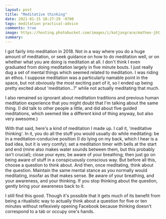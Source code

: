 ```yaml
---
layout: post
title: "Meditative thinking"
date: 2021-01-15 18:27:29 -0700
tags: meditation practical-advice
comments: true
image: https://hosting.photobucket.com/images/i/katjasgrace/matheo-jbt-94ZILxwU2CQ-unsplash.jpg
summary:
---
```

I got fairly into meditation in 2018. Not in a way where you do a huge amount of meditation, or seek guidance on how to do meditation well, or on whether what you are doing is meditation at all. I don't think I even graduated from doing meditation largely in five minute bouts. I just really dug a set of mental things which seemed related to meditation. I was riding an ethos. I suppose meditation was a particularly namable point in the space, but not obviously the most exciting part of it, so I ended up being pretty excited about 'meditation...?' while not actually meditating that much.

I also remained so ignorant about meditation traditions and previous human meditation experience that you might doubt that I'm talking about the same thing. (I did talk to other people a little, and did about five guided meditations, which seemed like a different kind of thing anyway, but also very awesome.)

With that said, here's a kind of meditation I made up. I call it, 'meditative thinking'. In it, you do all the stuff you would usually do while meditating: be in a meditation-conducive position (I do lying on my back, which I hear is a bad idea, but it is very comfy); set a meditation timer with bells at the start and end (mine also makes water sounds between them, but this probably isn't crucial); close your eyes; be aware of your breathing; then just go on being aware of stuff in a conspicuously conscious way. But before all this, choose a question to think about. And then, once meditating, think about the question. Maintain the same mental stance as you normally would meditating, insofar as that makes sense. Be aware of your breathing, and your awareness, and your thinking. If you stop thinking about the question, gently bring your awareness back to it.

I still find this good. Though it's possible that it gets much of its benefit from being a ritualistic way to actually think about a question for five or ten minutes without reflexively opening Facebook because thinking doesn't correspond to a tab or occupy one's hands.
